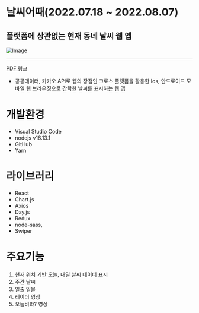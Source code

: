# 날씨어때(2022.07.18 ~ 2022.08.07)

## 플랫폼에 상관없는 현재 동네 날씨 웹 앱

![Image](https://github.com/user-attachments/assets/8c698121-ee0a-43ec-a70b-892c24e05361)

---

[PDF 링크](https://drive.google.com/file/d/14aGFdrrTI-siWhl4JYoJPfvpDEU0G6Vo/view?usp=sharing)

- 공공데이터, 카카오 API로 웹의 장점인 크로스 플랫폼을 활용한
  Ios, 안드로이드 모바일 웹 브라우징으로
  간략한 날씨를 표시하는 웹 앱

# 개발환경

- Visual Studio Code
- nodejs v16.13.1
- GitHub
- Yarn

# 라이브러리

- React
- Chart.js
- Axios
- Day.js
- Redux
- node-sass,
- Swiper

# 주요기능

1. 현재 위치 기반 오늘, 내일 날씨 데이터 표시
2. 주간 날씨
3. 일출 일몰
4. 레이더 영상
5. 오늘비와? 영상
